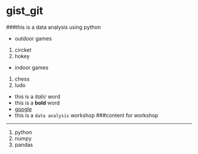# gist_git
###this is a data analysis using python
- outdoor games
1. circket
2. hokey
- indoor games
1. chess
2. ludo
- this is a *italic* word
- this is a **bold** word
- [google](http://www.google.com)
- this is a `data analysis` workshop
###content for workshop
***
1. python
2. numpy
3. pandas

